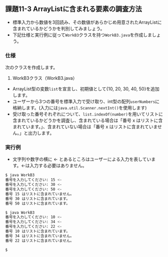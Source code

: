 ## 課題11-3 ArrayListに含まれる要素の調査方法

- 標準入力から数値を3回読み、その数値があらかじめ用意されたArrayListに含まれているかどうかを判別してみましょう。
- 下記仕様と実行例に従って`WorkB3`クラスを持つ`WorkB3.java`を作成しましょう。

### 仕様

次のクラスを作成します。

1. WorkB3クラス（WorkB3.java）

- ArrayList<Integer>型の変数`list`を宣言し、初期値として{10, 20, 30, 40, 50}を追加します。
- ユーザーから3つの番号を標準入力で受け取り、int型の配列`userNumbers`に格納します。(入力には`java.util.Scanner.nextInt()`を使用します)
- 受け取った番号それぞれについて、`list.indexOf(number)`を用いてリストに含まれているかどうかを調査し、含まれている場合は「番号 x はリストに含まれています。」、含まれていない場合は「番号 x はリストに含まれていません。」と出力します。

### 実行例

- 文字列や数字の横に <- とあるところはユーザーによる入力を表しています。<-は入力する必要はありません。

```sh
$ java WorkB3
番号を入力してください: 15 <-
番号を入力してください: 30 <-
番号を入力してください: 50 <-
番号 15 はリストに含まれていません。
番号 30 はリストに含まれています。
番号 50 はリストに含まれています。

$ java WorkB3
番号を入力してください: 10 <-
番号を入力してください: 34 <-
番号を入力してください: 22 <-
番号 10 はリストに含まれています。
番号 34 はリストに含まれていません。
番号 22 はリストに含まれていません。

$
```